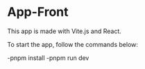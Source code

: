 # App-Front

This app is made with Vite.js and React.

To start the app, follow the commands below:

-pnpm install
-pnpm run dev
